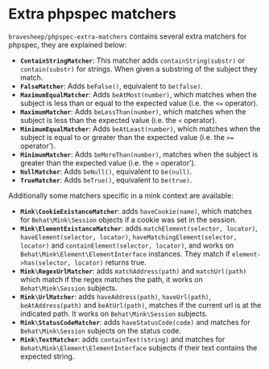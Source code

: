 # Extra phpspec matchers
`bravesheep/phpspec-extra-matchers` contains several extra matchers for phpspec, they are explained below:

* **`ContainStringMatcher`**: This matcher adds `containString(substr)` or `contain(substr)` for strings. When given a
  substring of the subject they match.
* **`FalseMatcher`**: Adds `beFalse()`, equivalent to `be(false)`.
* **`MaximumEqualMatcher`**: Adds `beAtMost(number)`, which matches when the subject is less than or equal to the
  expected value (i.e. the `<=` operator).
* **`MaximumMatcher`**: Adds `beLessThan(number)`, which matches when the subject is less than the expected value (i.e.
   the `<` operator).
* **`MinimumEqualMatcher`**: Adds `beAtLeast(number)`, which matches when the subject is equal to or greater than the
  expected value (i.e. the `>=` operator').
* **`MinimumMatcher`**: Adds `beMoreThan(number)`, matches when the subject is greater than the expected value (i.e.
  the `>` operator').
* **`NullMatcher`**: Adds `beNull()`, equivalent to `be(null)`.
* **`TrueMatcher`**: Adds `beTrue()`, equivalent to `be(true)`.

Additionally some matchers specific in a mink context are available:

* **`Mink\CookieExistanceMatcher`**: adds `haveCookie(name)`, which matches for `Behat\Mink\Session` objects if a cookie
  was set in the session.
* **`Mink\ElementExistanceMatcher`**: adds `matchElement(selector, locator)`, `haveElement(selector, locator)`,
  `haveMatchingElement(selector, locator)` and `containElement(selector, locator)`, and works on
  `Behat\Mink\Element\ElementInterface` instances. They match if `element->has(selector, locator)` returns true.
* **`Mink\RegexUrlMatcher`**: adds `matchAddress(path)` and `matchUrl(path)` which match if the regex matches the path,
  it works on `Behat\Mink\Session` subjects.
* **`Mink\UrlMatcher`**: adds `haveAddress(path)`, `haveUrl(path)`, `beAtAddress(path)` and `beAtUrl(path)`, matches if
  the current url is at the indicated path. It works on `Behat\Mink\Session` subjects.
* **`Mink\StatusCodeMatcher`**: adds `haveStatusCode(code)` and matches for `Behat\Mink\Session` subjects on the status
  code.
* **`Mink\TextMatcher`**: adds `containText(string)` and matches for `Behat\Mink\Element\ElementInterface` subjects if
  their text contains the expected string.
